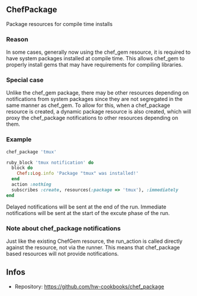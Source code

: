 ## ChefPackage

Package resources for compile time installs

### Reason

In some cases, generally now using the chef_gem resource, it is required
to have system packages installed at compile time. This allows chef_gem
to properly install gems that may have requirements for compiling libraries.

### Special case

Unlike the chef_gem package, there may be other resources depending on notifications
from system packages since they are not segregated in the same manner as chef_gem.
To allow for this, when a chef_package resource is created, a dynamic package
resource is also created, which will proxy the chef_package notifications to other
resources depending on them.

### Example

```ruby
chef_package 'tmux'

ruby_block 'tmux notification' do
  block do
    Chef::Log.info 'Package "tmux" was installed!'
  end
  action :nothing
  subscribes :create, resources(:package => 'tmux'), :immediately
end
```

Delayed notifications will be sent at the end of the run. Immediate notifications
will be sent at the start of the excute phase of the run. 

### Note about chef_package notifications

Just like the existing ChefGem resource, the run_action is called directly against
the resource, not via the runner. This means that chef_package based resources
will not provide notifications.

## Infos
* Repository: https://github.com/hw-cookbooks/chef_package

